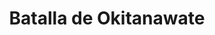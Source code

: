 ﻿---
title: "Batalla de Okitanawate"
permalink: periodes_289.html
layout: periode
dataInici: 1584-03-24
sidebar: periodes
pares:
  - 177:
    title: "Período Azuchi-Momoyama"
    dataInici: "(1568)"
    dataFi: "(1603)"

fills:
jocsPrincipals:
jocsEscenaris:
jocsEpoca:
  - title: "RAN"
    bggId: 21947
    escenari: "Okitanawate"

jocsEpocaEscenaris:
---
